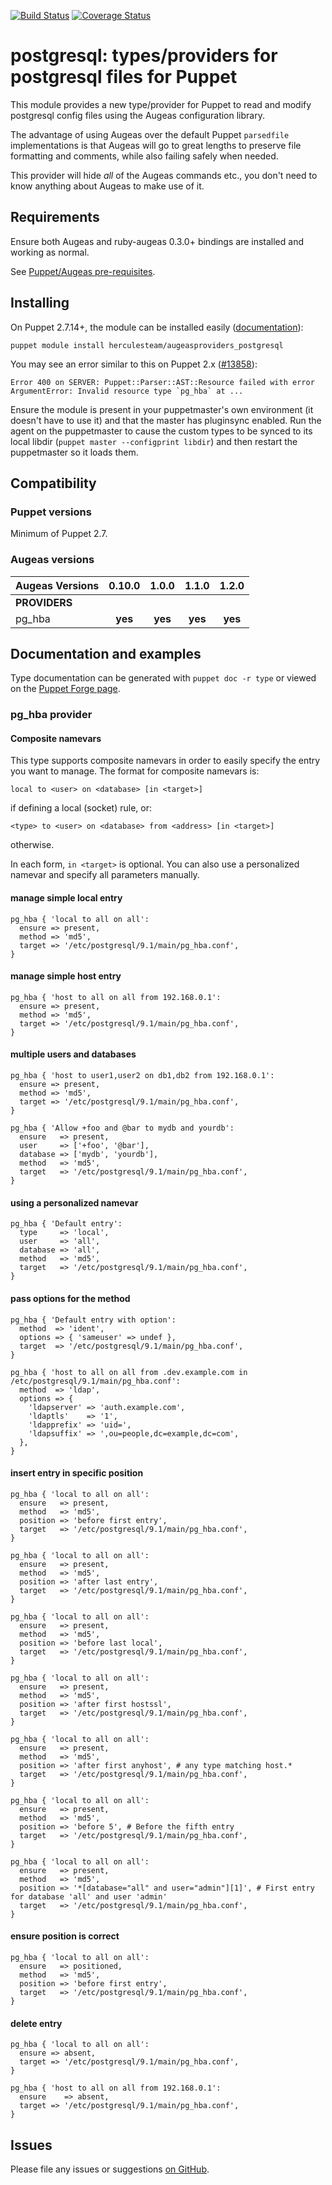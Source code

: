 [![Build Status](https://travis-ci.org/hercules-team/augeasproviders_postgresql.svg?branch=master)](https://travis-ci.org/hercules-team/augeasproviders_postgresql)
[![Coverage Status](https://img.shields.io/coveralls/hercules-team/augeasproviders_postgresql.svg)](https://coveralls.io/r/hercules-team/augeasproviders_postgresql)


# postgresql: types/providers for postgresql files for Puppet

This module provides a new type/provider for Puppet to read and modify postgresql
config files using the Augeas configuration library.

The advantage of using Augeas over the default Puppet `parsedfile`
implementations is that Augeas will go to great lengths to preserve file
formatting and comments, while also failing safely when needed.

This provider will hide *all* of the Augeas commands etc., you don't need to
know anything about Augeas to make use of it.

## Requirements

Ensure both Augeas and ruby-augeas 0.3.0+ bindings are installed and working as
normal.

See [Puppet/Augeas pre-requisites](http://docs.puppetlabs.com/guides/augeas.html#pre-requisites).

## Installing

On Puppet 2.7.14+, the module can be installed easily ([documentation](http://docs.puppetlabs.com/puppet/latest/reference/modules_installing.html)):

    puppet module install herculesteam/augeasproviders_postgresql

You may see an error similar to this on Puppet 2.x ([#13858](http://projects.puppetlabs.com/issues/13858)):

    Error 400 on SERVER: Puppet::Parser::AST::Resource failed with error ArgumentError: Invalid resource type `pg_hba` at ...

Ensure the module is present in your puppetmaster's own environment (it doesn't
have to use it) and that the master has pluginsync enabled.  Run the agent on
the puppetmaster to cause the custom types to be synced to its local libdir
(`puppet master --configprint libdir`) and then restart the puppetmaster so it
loads them.

## Compatibility

### Puppet versions

Minimum of Puppet 2.7.

### Augeas versions

Augeas Versions           | 0.10.0  | 1.0.0   | 1.1.0   | 1.2.0   |
:-------------------------|:-------:|:-------:|:-------:|:-------:|
**PROVIDERS**             |
pg_hba                    | **yes** | **yes** | **yes** | **yes** |

## Documentation and examples

Type documentation can be generated with `puppet doc -r type` or viewed on the
[Puppet Forge page](http://forge.puppetlabs.com/herculesteam/augeasproviders_postgresql).

### pg_hba provider

#### Composite namevars

This type supports composite namevars in order to easily specify the entry you want to manage. The format for composite namevars is:

    local to <user> on <database> [in <target>]

if defining a local (socket) rule, or:

    <type> to <user> on <database> from <address> [in <target>]

otherwise.

In each form, `in <target>` is optional. You can also use a personalized namevar and specify all parameters manually.


#### manage simple local entry

    pg_hba { 'local to all on all':
      ensure => present,
      method => 'md5',
      target => '/etc/postgresql/9.1/main/pg_hba.conf',
    }

#### manage simple host entry

    pg_hba { 'host to all on all from 192.168.0.1':
      ensure => present,
      method => 'md5',
      target => '/etc/postgresql/9.1/main/pg_hba.conf',
    }

#### multiple users and databases

    pg_hba { 'host to user1,user2 on db1,db2 from 192.168.0.1':
      ensure => present,
      method => 'md5',
      target => '/etc/postgresql/9.1/main/pg_hba.conf',
    }

    pg_hba { 'Allow +foo and @bar to mydb and yourdb':
      ensure   => present,
      user     => ['+foo', '@bar'],
      database => ['mydb', 'yourdb'],
      method   => 'md5',
      target   => '/etc/postgresql/9.1/main/pg_hba.conf',
    }

#### using a personalized namevar

    pg_hba { 'Default entry':
      type     => 'local',
      user     => 'all',
      database => 'all',
      method   => 'md5',
      target   => '/etc/postgresql/9.1/main/pg_hba.conf',
    }

#### pass options for the method

    pg_hba { 'Default entry with option':
      method  => 'ident',
      options => { 'sameuser' => undef },
      target  => '/etc/postgresql/9.1/main/pg_hba.conf',
    }

    pg_hba { 'host to all on all from .dev.example.com in /etc/postgresql/9.1/main/pg_hba.conf':
      method  => 'ldap',
      options => {
        'ldapserver' => 'auth.example.com',
        'ldaptls'    => '1',
        'ldapprefix' => 'uid=',
        'ldapsuffix' => ',ou=people,dc=example,dc=com',
      },
    }

#### insert entry in specific position

    pg_hba { 'local to all on all':
      ensure   => present,
      method   => 'md5',
      position => 'before first entry',
      target   => '/etc/postgresql/9.1/main/pg_hba.conf',
    }

    pg_hba { 'local to all on all':
      ensure   => present,
      method   => 'md5',
      position => 'after last entry',
      target   => '/etc/postgresql/9.1/main/pg_hba.conf',
    }

    pg_hba { 'local to all on all':
      ensure   => present,
      method   => 'md5',
      position => 'before last local',
      target   => '/etc/postgresql/9.1/main/pg_hba.conf',
    }

    pg_hba { 'local to all on all':
      ensure   => present,
      method   => 'md5',
      position => 'after first hostssl',
      target   => '/etc/postgresql/9.1/main/pg_hba.conf',
    }

    pg_hba { 'local to all on all':
      ensure   => present,
      method   => 'md5',
      position => 'after first anyhost', # any type matching host.*
      target   => '/etc/postgresql/9.1/main/pg_hba.conf',
    }

    pg_hba { 'local to all on all':
      ensure   => present,
      method   => 'md5',
      position => 'before 5', # Before the fifth entry
      target   => '/etc/postgresql/9.1/main/pg_hba.conf',
    }

    pg_hba { 'local to all on all':
      ensure   => present,
      method   => 'md5',
      position => '*[database="all" and user="admin"][1]', # First entry for database 'all' and user 'admin'
      target   => '/etc/postgresql/9.1/main/pg_hba.conf',
    }

#### ensure position is correct

    pg_hba { 'local to all on all':
      ensure   => positioned,
      method   => 'md5',
      position => 'before first entry',
      target   => '/etc/postgresql/9.1/main/pg_hba.conf',
    }

#### delete entry

    pg_hba { 'local to all on all':
      ensure => absent,
      target => '/etc/postgresql/9.1/main/pg_hba.conf',
    }

    pg_hba { 'host to all on all from 192.168.0.1':
      ensure    => absent,
      target => '/etc/postgresql/9.1/main/pg_hba.conf',
    }


## Issues

Please file any issues or suggestions [on GitHub](https://github.com/hercules-team/augeasproviders_postgresql/issues).
